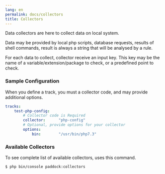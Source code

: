 ```yaml
---
lang: en
permalink: docs/collectors
title: Collectors
---
```


Data collectors are here to collect data on local system.

Data may be provided by local php scripts, database requests, 
results of shell commands, result is always a string that will be analysed by a rule. 

For each data to collect, collector receive an input key. 
This key may be the name of a variable/extension/package to check, or a predefined point to check.

### Sample Configuration

When you define a track, you must a collector code, and may provide additional options.
```yaml
tracks:
    test-php-config:
        # Collector code is Required
        collector:      "php-config"        
        # Optional, provide options for your collector 
        options:                      
            bin:        "/usr/bin/php7.3"
```

### Available Collectors 
To see complete list of available collectors, uses this command.
```bash
$ php bin/console paddock:collectors
```